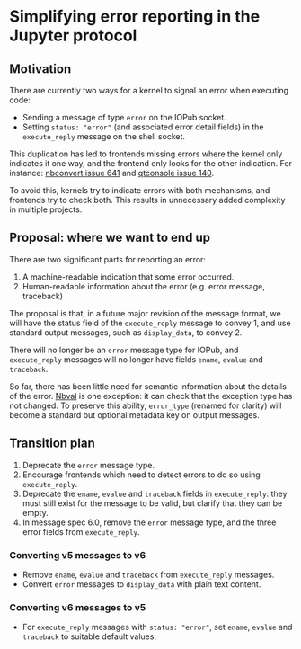 # Simplifying error reporting in the Jupyter protocol

## Motivation

There are currently two ways for a kernel to signal an error when executing
code:

- Sending a message of type `error` on the IOPub socket.
- Setting `status: "error"` (and associated error detail fields) in the
  `execute_reply` message on the shell socket.

This duplication has led to frontends missing errors where the kernel only
indicates it one way, and the frontend only looks for the other indication.
For instance: [nbconvert issue 641](https://github.com/jupyter/nbconvert/issues/641)
and [qtconsole issue 140](https://github.com/jupyter/qtconsole/issues/140).

To avoid this, kernels try to indicate errors with both mechanisms, and
frontends try to check both. This results in unnecessary added complexity in
multiple projects.

## Proposal: where we want to end up

There are two significant parts for reporting an error:

1. A machine-readable indication that some error occurred.
2. Human-readable information about the error (e.g. error message, traceback)

The proposal is that, in a future major revision of the message format, we will
have the status field of the `execute_reply` message to convey 1, and use
standard output messages, such as `display_data`, to convey 2.

There will no longer be an `error` message type for IOPub, and `execute_reply`
messages will no longer have fields `ename`, `evalue` and `traceback`.

So far, there has been little need for semantic information about the details
of the error. [Nbval](https://github.com/computationalmodelling/nbval) is one
exception: it can check that the exception type has not changed. To preserve
this ability, `error_type` (renamed for clarity) will become a standard but
optional metadata key on output messages.

## Transition plan

1. Deprecate the `error` message type.
2. Encourage frontends which need to detect errors to do so using `execute_reply`.
3. Deprecate the `ename`, `evalue` and `traceback` fields in `execute_reply`:
   they must still exist for the message to be valid, but clarify that they
   can be empty.
4. In message spec 6.0, remove the `error` message type, and the three error
   fields from `execute_reply`.

### Converting v5 messages to v6

- Remove `ename`, `evalue` and `traceback` from `execute_reply` messages.
- Convert `error` messages to `display_data` with plain text content.

### Converting v6 messages to v5

- For `execute_reply` messages with `status: "error"`, set `ename`, `evalue`
  and `traceback` to suitable default values.
